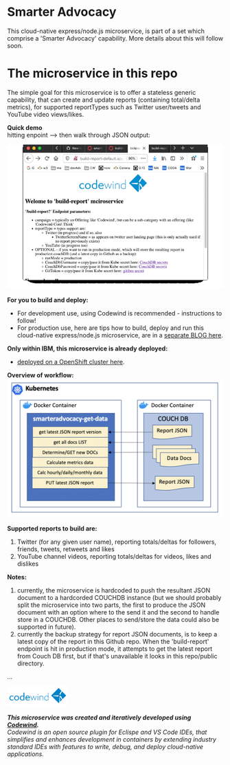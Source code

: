 # Smarter Advocacy

This cloud-native express/node.js microservice, is part of a set which comprise a 'Smarter Advocacy' capability. More details about this will follow soon.

# The microservice in this repo

The simple goal for this microservice is to offer a stateless generic capability, that can create and update reports (containing total/delta metrics), for supported reportTypes such as Twitter user/tweets and YouTube video views/likes. 

**Quick demo**   
hitting enpoint --> then walk through JSON output:

![example endpoint hit](images/build-report-demo.gif?raw=true "Example endpoint hit")

**For you to build and deploy:**  
- For development use, using Codewind is recommended - instructions to follow!
- For production use, here are tips how to build, deploy and run this cloud-native express/node.js microservice, are in a 
[separate BLOG here](https://medium.com/nikcanvin/how-to-build-a-docker-microservice-application-and-deploy-to-openshift-fdb0769f1b9f).

**Only within IBM, this microservice is already deployed:**  
- [deployed on a OpenShift cluster here](http://smart-adv-build-report-install-metrics-default.apps.riffled.os.fyre.ibm.com/).

**Overview of workflow:**  
![overview picture](images/overview.png?raw=true "Diagramatic overview of this picture")

**Supported reports to build are:**  
1. Twitter (for any given user name), reporting totals/deltas for followers, friends, tweets, retweets and likes
2. YouTube channel videos, reporting totals/deltas for videos, likes and dislikes

**Notes:** 
1. currently, the microservice is hardcoded to push the resultant JSON document to a hardcorded COUCHDB instance (but we should probably split the microservice into two parts, the first to produce the JSON document with an option where to the send it and the second to handle store in a COUCHDB. Other places to send/store the data could also be supported in future). 
2. currently the backup strategy for report JSON documents, is to keep a latest copy of the report in this Github repo. When the 'build-report' endpoint is hit in production mode, it attempts to get the latest report from Couch DB first, but if that's unavailable it looks in this repo/public directory.

...

![Codewind logo](images/codewind.png?raw=true "Codewind logo")

***This microservice was created and iteratively developed using [Codewind](https://www.eclipse.org/codewind/).***  
*Codewind is an open source plugin for Eclispe and VS Code IDEs, that simplifies and enhances development in containers by extending industry standard IDEs with features to write, debug, and deploy cloud-native applications.* 